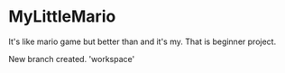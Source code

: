 # MyLittleMario
It's like mario game but better than and it's my. That is beginner project.

New branch created. 'workspace' 